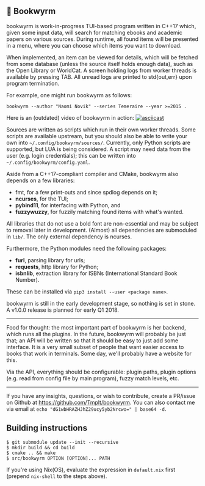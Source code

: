 📜 Bookwyrm
---
bookwyrm is work-in-progress TUI-based program written in C++17 which, given some input data,
will search for matching ebooks and academic papers on various sources.
During runtime, all found items will be presented in a menu,
where you can choose which items you want to download.

When implemented, an item can be viewed for details, which will be fetched from some database (unless the source itself holds enough data), such as the Open Library or WorldCat.
A screen holding logs from worker threads is available by pressing TAB. All unread logs are printed to std{out,err} upon program termination.

For example, one might run bookwyrm as follows:

    bookwyrm --author "Naomi Novik" --series Temeraire --year >=2015 .

Here is an (outdated) video of bookwyrm in action:
[![asciicast](https://asciinema.org/a/9kRtmSvVupD6PsUdtBKQ3vZaD.png)](https://asciinema.org/a/9kRtmSvVupD6PsUdtBKQ3vZaD)

Sources are written as scripts which run in their own worker threads.
Some scripts are available upstream, but you should also be able to write your own into `~/.config/bookwyrm/sources/`. Currently, only Python scripts are supported, but LUA is being considered.
A script may need data from the user (e.g. login credentials); this can be written into `~/.config/bookwyrm/config.yaml`.

Aside from a C++17-compliant compiler and CMake, bookwyrm also depends on a few libraries:
* fmt,        for a few print-outs and since spdlog depends on it;
* **ncurses**,        for the TUI;
* **pybind11**,   for interfacing with Python, and
* **fuzzywuzzy**, for fuzzily matching found items with what's wanted.

All libraries that do not use a bold font are non-essential and may be subject to removal later in development. (Almost) all dependencies are submoduled in `lib/`.
The only external dependency is ncurses.

Furthermore, the Python modules need the following packages:
* **furl**,     parsing library for urls;
* **requests**,     http library for Python;
* **isbnlib**,      extraction library for ISBNs (International Standard Book Number).

These can be installed via `pip3 install --user <package name>`.

bookwyrm is still in the early development stage, so nothing is set in stone. A v1.0.0 release is planned for early Q1 2018.

---

Food for thought: the most important part of bookwyrm is her backend, which runs all the plugins.
In the future, bookwyrm will probably be just that; an API will be written so that it should be easy to just add some interface.
It is a very small subset of people that want easier access to books that work in terminals.
Some day, we'll probably have a website for this.

Via the API, everything should be configurable: plugin paths, plugin options (e.g. read from config file by main program), fuzzy match levels, etc.

---

If you have any insights, questions, or wish to contribute,
create a PR/issue on Github at <https://github.com/Tmplt/bookwyrm>.
You can also contact me via email at `echo "dG1wbHRAZHJhZ29ucy5yb2Nrcwo=" | base64 -d`.

Building instructions
---
```
$ git submodule update --init --recursive
$ mkdir build && cd build
$ cmake .. && make
$ src/bookwyrm OPTION [OPTION]... PATH
```

If you're using Nix(OS), evaluate the expression in `default.nix` first (prepend `nix-shell` to the steps above).
